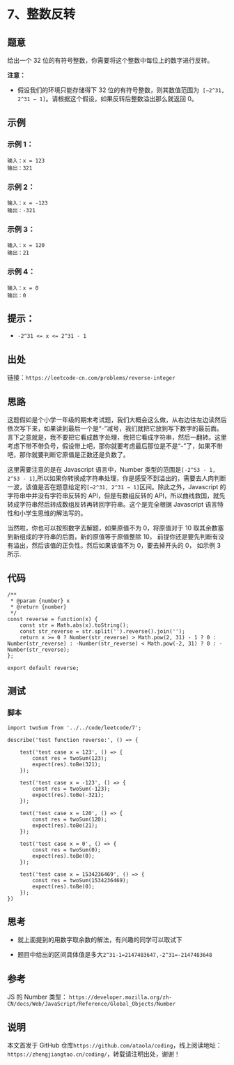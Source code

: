 # 7、整数反转

## 题意

给出一个 32 位的有符号整数，你需要将这个整数中每位上的数字进行反转。

**注意：**

- 假设我们的环境只能存储得下 32 位的有符号整数，则其数值范围为  `[−2^31, 2^31 − 1]`。请根据这个假设，如果反转后整数溢出那么就返回 0。

## 示例

### 示例 1：

```
输入：x = 123
输出：321
```

### 示例 2：

```
输入：x = -123
输出：-321
```

### 示例 3：

```
输入：x = 120
输出：21
```

### 示例 4：

```
输入：x = 0
输出：0
```

## 提示：

- `-2^31 <= x <= 2^31 - 1`

## 出处

链接：`https://leetcode-cn.com/problems/reverse-integer`

## 思路

这题假如是个小学一年级的期末考试题，我们大概会这么做，从右边往左边读然后依次写下来，如果读到最后一个是“-”减号，我们就把它放到写下数字的最前面。言下之意就是，我不要把它看成数字处理，我把它看成字符串，然后一翻转。这里考虑下带不带负号，假设带上吧，那你就要考虑最后那位是不是“-”了，如果不带吧，那你就要判断它原值是正数还是负数了。

这里需要注意的是在 Javascript 语言中，Number 类型的范围是`[-2^53 - 1, 2^53 - 1]`,所以如果你转换成字符串处理，你是感受不到溢出的，需要去人肉判断一波，该值是否在题意给定的`[−2^31, 2^31 − 1]`区间。除此之外，Javascript 的字符串中并没有字符串反转的 API，但是有数组反转的 API，所以曲线救国，就先转成字符串然后转成数组反转再转回字符串。这个是完全根据 Javascript 语言特性和小学生思维的解法写的。

当然啦，你也可以按照数字去解题，如果原值不为 0，将原值对于 10 取其余数塞到新组成的字符串的后面，新的原值等于原值整除 10， 前提你还是要先判断有没有溢出，然后该值的正负性。然后如果该值不为 0，要去掉开头的 0， 如示例 3 所示.

## 代码

```
/**
 * @param {number} x
 * @return {number}
 */
const reverse = function(x) {
    const str = Math.abs(x).toString();
    const str_reverse = str.split('').reverse().join('');
    return x >= 0 ? Number(str_reverse) > Math.pow(2, 31) - 1 ? 0 : Number(str_reverse) : -Number(str_reverse) < Math.pow(-2, 31) ? 0 : -Number(str_reverse);
};

export default reverse;
```

## 测试

### 脚本

```
import twoSum from '../../code/leetcode/7';

describe('test function reverse:', () => {

    test('test case x = 123', () => {
        const res = twoSum(123);
        expect(res).toBe(321);
    });

    test('test case x = -123', () => {
        const res = twoSum(-123);
        expect(res).toBe(-321);
    });

    test('test case x = 120', () => {
        const res = twoSum(120);
        expect(res).toBe(21);
    });

    test('test case x = 0', () => {
        const res = twoSum(0);
        expect(res).toBe(0);
    });

    test('test case x = 1534236469', () => {
        const res = twoSum(1534236469);
        expect(res).toBe(0);
    });
})
```

## 思考

- 就上面提到的用数字取余数的解法，有兴趣的同学可以取试下

- 题目中给出的区间具体值是多大`2^31-1=2147483647,-2^31=-2147483648`

## 参考

JS 的 Number 类型： `https://developer.mozilla.org/zh-CN/docs/Web/JavaScript/Reference/Global_Objects/Number`

## 说明

本文首发于 GitHub 仓库`https://github.com/ataola/coding`，线上阅读地址：`https://zhengjiangtao.cn/coding/`，转载请注明出处，谢谢！
